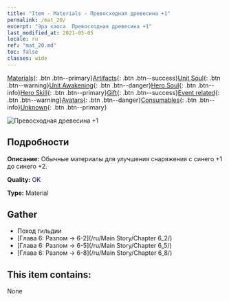 ```yaml
---
title: "Item - Materials - Превосходная древесина +1"
permalink: /mat_20/
excerpt: "Эра хаоса  Превосходная древесина +1"
last_modified_at: 2021-05-05
locale: ru
ref: "mat_20.md"
toc: false
classes: wide
---
```

 [Materials](/ItemsRU/){: .btn .btn--primary}[Artifacts](/ItemsRU/Artifacts/){: .btn .btn--success}[Unit Soul](/ItemsRU/UnitSoul/){: .btn .btn--warning}[Unit Awakening](/ItemsRU/UnitAwakening/){: .btn .btn--danger}[Hero Soul](/ItemsRU/HeroSoul/){: .btn .btn--info}[Hero Skill](/ItemsRU/HeroSkill/){: .btn .btn--primary}[Gift](/ItemsRU/Gift/){: .btn .btn--success}[Event related](/ItemsRU/Events/){: .btn .btn--warning}[Avatars](/ItemsRU/Avatars/){: .btn .btn--danger}[Consumables](/ItemsRU/Consumables/){: .btn .btn--info}[Unknown](/ItemsRU/Unknown/){: .btn .btn--primary}

 ![Превосходная древесина +1](/images/t/i_cailiao_mucai1.png)

## Подробности
 **Описание:** Обычные материалы для улучшения снаряжения c синего +1 до синего +2.

 **Quality:** <span style="color: #0000CD">OK</span>

 **Type:** Material

## Gather

*    Поход гильдии 
*    [Глава 6: Разлом -> 6-2](/ru/Main Story/Chapter 6_2/) 
*    [Глава 6: Разлом -> 6-5](/ru/Main Story/Chapter 6_5/) 
*    [Глава 6: Разлом -> 6-8](/ru/Main Story/Chapter 6_8/) 

## This item contains:

  None

